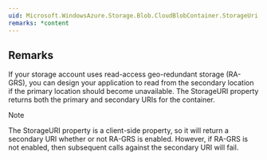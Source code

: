 ```yaml
---  
uid: Microsoft.WindowsAzure.Storage.Blob.CloudBlobContainer.StorageUri  
remarks: *content  
---  
```

  
## Remarks  
 If your storage account uses read-access geo-redundant storage (RA-GRS), you can design your application to read from the secondary location if the primary location should become unavailable. The StorageURI property returns both the primary and secondary URIs for the container.  
  
> [!NOTE]
>  The StorageURI property is a client-side property, so it will return a secondary URI whether or not RA-GRS is enabled. However, if RA-GRS is not enabled, then subsequent calls against the secondary URI will fail.